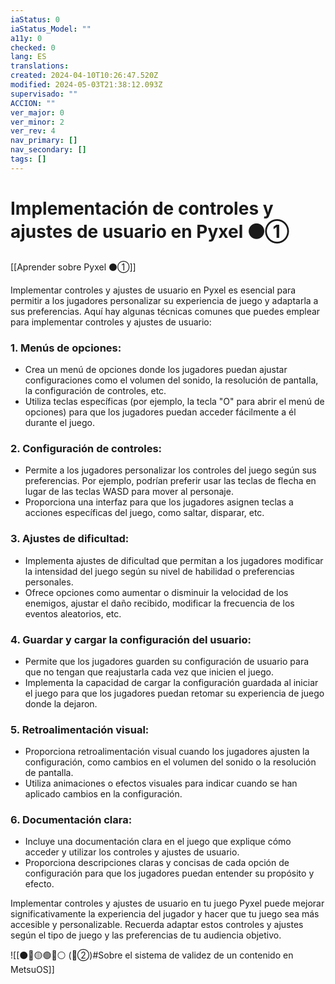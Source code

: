 ```yaml
---
iaStatus: 0
iaStatus_Model: ""
a11y: 0
checked: 0
lang: ES
translations: 
created: 2024-04-10T10:26:47.520Z
modified: 2024-05-03T21:38:12.093Z
supervisado: ""
ACCION: ""
ver_major: 0
ver_minor: 2
ver_rev: 4
nav_primary: []
nav_secondary: []
tags: []
---
```

# Implementación de controles y ajustes de usuario en Pyxel ⚫①

[[Aprender sobre Pyxel  ⚫①]]

Implementar controles y ajustes de usuario en Pyxel es esencial para permitir a los jugadores personalizar su experiencia de juego y adaptarla a sus preferencias. Aquí hay algunas técnicas comunes que puedes emplear para implementar controles y ajustes de usuario:

### 1. Menús de opciones:
   - Crea un menú de opciones donde los jugadores puedan ajustar configuraciones como el volumen del sonido, la resolución de pantalla, la configuración de controles, etc.
   - Utiliza teclas específicas (por ejemplo, la tecla "O" para abrir el menú de opciones) para que los jugadores puedan acceder fácilmente a él durante el juego.

### 2. Configuración de controles:
   - Permite a los jugadores personalizar los controles del juego según sus preferencias. Por ejemplo, podrían preferir usar las teclas de flecha en lugar de las teclas WASD para mover al personaje.
   - Proporciona una interfaz para que los jugadores asignen teclas a acciones específicas del juego, como saltar, disparar, etc.

### 3. Ajustes de dificultad:
   - Implementa ajustes de dificultad que permitan a los jugadores modificar la intensidad del juego según su nivel de habilidad o preferencias personales.
   - Ofrece opciones como aumentar o disminuir la velocidad de los enemigos, ajustar el daño recibido, modificar la frecuencia de los eventos aleatorios, etc.

### 4. Guardar y cargar la configuración del usuario:
   - Permite que los jugadores guarden su configuración de usuario para que no tengan que reajustarla cada vez que inicien el juego.
   - Implementa la capacidad de cargar la configuración guardada al iniciar el juego para que los jugadores puedan retomar su experiencia de juego donde la dejaron.

### 5. Retroalimentación visual:
   - Proporciona retroalimentación visual cuando los jugadores ajusten la configuración, como cambios en el volumen del sonido o la resolución de pantalla.
   - Utiliza animaciones o efectos visuales para indicar cuando se han aplicado cambios en la configuración.

### 6. Documentación clara:
   - Incluye una documentación clara en el juego que explique cómo acceder y utilizar los controles y ajustes de usuario.
   - Proporciona descripciones claras y concisas de cada opción de configuración para que los jugadores puedan entender su propósito y efecto.

Implementar controles y ajustes de usuario en tu juego Pyxel puede mejorar significativamente la experiencia del jugador y hacer que tu juego sea más accesible y personalizable. Recuerda adaptar estos controles y ajustes según el tipo de juego y las preferencias de tu audiencia objetivo.

![[⚫🔴🟡🟢🔵⚪ (🔴②)#Sobre el sistema de validez de un contenido en MetsuOS]]